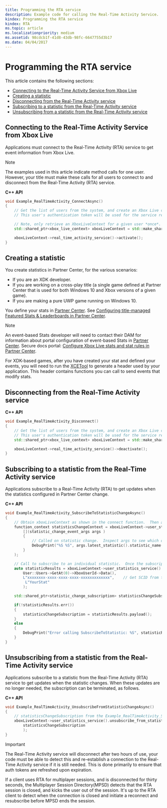```yaml
---
title: Programming the RTA service
description: Example code for calling the Real-Time Activity Service.
kindex: Programming the RTA service
kindex: RTA
ms.topic: article
ms.localizationpriority: medium
ms.assetid: 98cdcb1f-41d8-43db-98fc-6647755d3b17
ms.date: 04/04/2017
---
```


# Programming the RTA service

This article contains the following sections:
* [Connecting to the Real-Time Activity Service from Xbox Live](#connecting-to-the-real-time-activity-service-from-xbox-live)
* [Creating a statistic](#creating-a-statistic)
* [Disconnecting from the Real-Time Activity service](#disconnecting-from-the-real-time-activity-service)
* [Subscribing to a statistic from the Real-Time Activity service](#subscribing-to-a-statistic-from-the-real-time-activity-service)
* [Unsubscribing from a statistic from the Real-Time Activity service](#unsubscribing-from-a-statistic-from-the-real-time-activity-service)


## Connecting to the Real-Time Activity Service from Xbox Live

Applications must connect to the Real-Time Activity (RTA) service to get event information from Xbox Live.

> [!NOTE]
> The examples used in this article indicate method calls for one user. However, your title must make these calls for all users to connect to and disconnect from the Real-Time Activity (RTA) service.

**C++ API**
```cpp
void Example_RealTimeActivity_ConnectAsync()
{
    // Get the list of users from the system, and create an Xbox Live context from the first.
    // This user's authentication token will be used for the service requests.

    // Note, only retrieve an XboxLiveContext for a given user *once*.  Otherwise you may encounter unpredictable behavior.
    std::shared_ptr<xbox_live_context> xboxLiveContext = std::make_shared<xbox_live_context>(User::Users->GetAt(0));

    xboxLiveContext->real_time_activity_service()->activate();
}
```


## Creating a statistic

You create statistics in Partner Center, for the various scenarios:
* If you are an XDK developer.
* If you are working on a cross-play title (a single game defined at Partner Center that is used for both Windows 10 and Xbox versions of a given game).
* If you are making a pure UWP game running on Windows 10.

You define your stats in [Partner Center](https://partner.microsoft.com/dashboard).
See [Configuring title-managed Featured Stats & Leaderboards in Partner Center](../../../player-data/stats-leaderboards/title-managed/config/live-tm-leaderboards-portal.md).

> [!NOTE]
> An event-based Stats developer will need to contact their DAM for information about portal configuration of event-based Stats in [Partner Center](https://partner.microsoft.com/dashboard). Secure docs portal: [Configure Xbox Live stats and stat rules in Partner Center](https://developer.microsoft.com/games/xbox/docs/xdk/windows-configure-stats-2013).

For XDK-based games, after you have created your stat and defined your events, you will need to run the [XCETool](https://developer.xboxlive.com/en-us/platform/development/documentation/software/Pages/atoc_xce_jun15.aspx) to generate a header used by your application.
This header contains functions you can call to send events that modify stats.


## Disconnecting from the Real-Time Activity service

**C++ API**
```cpp
void Example_RealTimeActivity_Disconnect()
{
    // Get the list of users from the system, and create an Xbox Live context from the first.
    // This user's authentication token will be used for the service requests.
    std::shared_ptr<xbox_live_context> xboxLiveContext = std::make_shared<xbox_live_context>(User::Users->GetAt(0));

    xboxLiveContext->real_time_activity_service()->deactivate();
}
```

## Subscribing to a statistic from the Real-Time Activity service

Applications subscribe to a Real-Time Activity (RTA) to get updates when the statistics configured in Partner Center change.

**C++ API**
```cpp
void Example_RealTimeActivity_SubscribeToStatisticChangeAsync()
{
    // Obtain xboxLiveContext as shown in the connect function.  Then add a handler to be called on statistic changes.
    function_context statisticsChangeContext = xboxLiveContext->user_statistics_service().add_statistic_changed_handler(
        [](statistic_change_event_args args )
        {
            // Called on statistic change.  Inspect args to see which one.
            DebugPrint("%S %S", args.latest_statistic().statistic_name().c_str(), args.latest_statistic().value().c_str());
        }
    );

    // Call to subscribe to an individual statistic.  Once the subscription is complete, the handler will be called with the initial value of the statistic.
    auto statisticResults = xboxLiveContext->user_statistics_service().subscribe_to_statistic_change(
        User::Users->GetAt(0)->XboxUserId->Data(),
        L"xxxxxxxx-xxxx-xxxx-xxxx-xxxxxxxxxxxxx",    // Get SCID from the Xbox Live Setup page in Partner Center
         L"YourStat"
        );

    std::shared_ptr<statistic_change_subscription> statisticsChangeSubscription;

    if(!statisticResults.err())
    {
        statisticsChangeSubscription = statisticResults.payload();
    }
    else
    {
        DebugPrint("Error calling SubscribeToStatistic: %S", statisticResults.err_message().c_str());
    }
}
```


## Unsubscribing from a statistic from the Real-Time Activity service

Applications subscribe to a statistic from the Real-Time Activity (RTA) service to get updates when the statistic changes.
When these updates are no longer needed, the subscription can be terminated, as follows.

**C++ API**
```cpp
void Example_RealTimeActivity_UnsubscribeFromStatisticChangeAsync()
{
    // statisticsChangeSubscription from the Example_RealTimeActivity_SubscribeToStatisticChangeAsync function.
    xboxLiveContext->user_statistics_service().unsubscribe_from_statistic_change(
        statisticsChangeSubscription
        );
}
```

> [!IMPORTANT]
> The Real-Time Activity service will disconnect after two hours of use, your code must be able to detect this and re-establish a connection to the Real-Time Activity service if it is still needed. This is done primarily to ensure that auth tokens are refreshed upon expiration.
> 
> If a client uses RTA for multiplayer sessions, and is disconnected for thirty seconds, the Multiplayer Session Directory(MPSD) detects that the RTA session is closed, and kicks the user out of the session. It's up to the RTA client to detect when the connection is closed and initiate a reconnect and resubscribe before MPSD ends the session.
